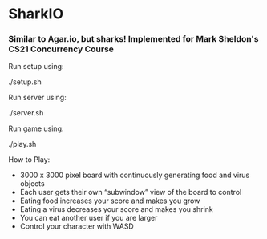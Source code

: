 # SharkIO
### Similar to Agar.io, but sharks! Implemented for Mark Sheldon's CS21 Concurrency Course

Run setup using:

 ./setup.sh
 
 Run server using:
 
 ./server.sh
 
 Run game using:
 
 ./play.sh


How to Play:

- 3000 x 3000 pixel board with continuously generating food and virus objects
- Each user gets their own “subwindow” view of the board to control
- Eating food increases your score and makes you grow
- Eating a virus decreases your score and makes you shrink
- You can eat another user if you are larger
- Control your character with WASD
